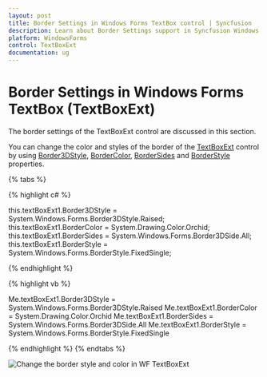 ```yaml
---
layout: post
title: Border Settings in Windows Forms TextBox control | Syncfusion
description: Learn about Border Settings support in Syncfusion Windows Forms TextBox (TextBoxExt) control and more details.
platform: WindowsForms
control: TextBoxExt
documentation: ug
---
```


# Border Settings in Windows Forms TextBox (TextBoxExt)

The border settings of the TextBoxExt control are discussed in this section.

You can change the color and styles of the border of the [TextBoxExt](https://help.syncfusion.com/cr/windowsforms/Syncfusion.Windows.Forms.Tools.TextBoxExt.html) control by using [Border3DStyle](https://help.syncfusion.com/cr/windowsforms/Syncfusion.Windows.Forms.Tools.TextBoxExt.html#Syncfusion_Windows_Forms_Tools_TextBoxExt_Border3DStyle), [BorderColor](https://help.syncfusion.com/cr/windowsforms/Syncfusion.Windows.Forms.Tools.TextBoxExt.html#Syncfusion_Windows_Forms_Tools_TextBoxExt_BorderColor), [BorderSides](https://help.syncfusion.com/cr/windowsforms/Syncfusion.Windows.Forms.Tools.TextBoxExt.html#Syncfusion_Windows_Forms_Tools_TextBoxExt_BorderSides) and [BorderStyle](https://learn.microsoft.com/en-us/dotnet/api/system.windows.forms.textboxbase.borderstyle?view=windowsdesktop-7.0&viewFallbackFrom=netcore-3.1&redirectedfrom=MSDN#System_Windows_Forms_TextBoxBase_BorderStyle) properties.

{% tabs %}

{% highlight c# %}

this.textBoxExt1.Border3DStyle = System.Windows.Forms.Border3DStyle.Raised;
this.textBoxExt1.BorderColor = System.Drawing.Color.Orchid;
this.textBoxExt1.BorderSides = System.Windows.Forms.Border3DSide.All;
this.textBoxExt1.BorderStyle = System.Windows.Forms.BorderStyle.FixedSingle;

{% endhighlight %}

{% highlight vb %}

Me.textBoxExt1.Border3DStyle = System.Windows.Forms.Border3DStyle.Raised
Me.textBoxExt1.BorderColor = System.Drawing.Color.Orchid
Me.textBoxExt1.BorderSides = System.Windows.Forms.Border3DSide.All
Me.textBoxExt1.BorderStyle = System.Windows.Forms.BorderStyle.FixedSingle

{% endhighlight %}
{% endtabs %}

![Change the border style and color in WF TextBoxExt](Border-Settings_images/Border-Settings_img1.png)

